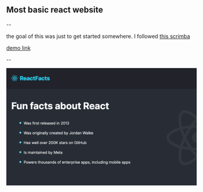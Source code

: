 ## Most basic react website

--

the goal of this was just to get started somewhere. 
I followed [this scrimba](https://v2.scrimba.com/learn-react-c0e)

[demo link](https://roberrini-firstreact.netlify.app/)

--

[![demo image](./images/readmeimg.png)](https://roberrini-firstreact.netlify.app/)



